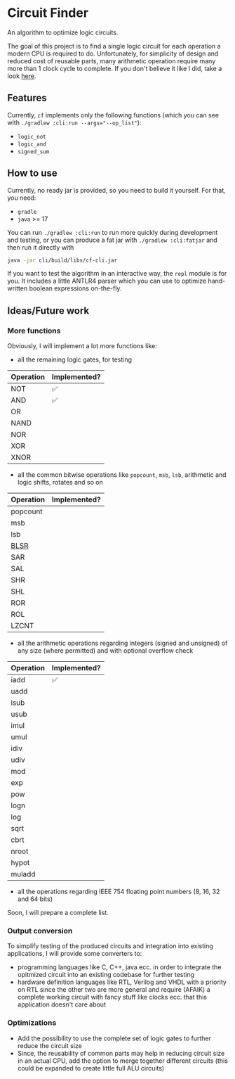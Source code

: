 # Circuit Finder
An algorithm to optimize logic circuits.

The goal of this project is to find a single logic circuit for each operation a modern CPU is required to do.
Unfortunately, for simplicity of design and reduced cost of reusable parts, many arithmetic operation require many more than 1 clock cycle to complete.
If you don't believe it like I did, take a look [here](https://www.agner.org/optimize/instruction_tables.pdf).

## Features
Currently, `cf` implements only the following functions (which you can see with `./gradlew :cli:run --args="--op_list"`):
 - `logic_not`
 - `logic_and`
 - `signed_sum`

## How to use
Currently, no ready jar is provided, so you need to build it yourself. For that, you need:
 - `gradle`
 - `java` >= 17

You can run `./gradlew :cli:run` to run more quickly during development and testing, or you can produce a fat jar with `./gradlew :cli:fatjar` and then run it directly with
```bash
java -jar cli/build/libs/cf-cli.jar
```

If you want to test the algorithm in an interactive way, the `repl` module is for you. It includes a little ANTLR4 parser which you can use to optimize hand-written boolean expressions on-the-fly.

## Ideas/Future work
### More functions
Obviously, I will implement a lot more functions like:
 - all the remaining logic gates, for testing

| Operation | Implemented? |
|-----------|--------------|
| NOT       | ✅            |
| AND       | ✅            |
| OR        |              |
| NAND      |              |
| NOR       |              |
| XOR       |              |
| XNOR      |              |

 - all the common bitwise operations like `popcount`, `msb`, `lsb`, arithmetic and logic shifts, rotates and so on

| Operation                                      | Implemented? |
|------------------------------------------------|--------------|
| popcount                                       |              |
| msb                                            |              |
| lsb                                            |              |
| [BLSR](https://www.felixcloutier.com/x86/blsr) |              |
| SAR                                            |              |
| SAL                                            |              |
| SHR                                            |              |
| SHL                                            |              |
| ROR                                            |              |
| ROL                                            |              |
| LZCNT                                          |              |

 - all the arithmetic operations regarding integers (signed and unsigned) of any size (where permitted) and with optional overflow check

| Operation | Implemented? |
|-----------|--------------|
| iadd      | ✅            |
| uadd      |              |
| isub      |              |
| usub      |              |
| imul      |              |
| umul      |              |
| idiv      |              |
| udiv      |              |
| mod       |              |
| exp       |              |
| pow       |              |
| logn      |              |
| log       |              |
| sqrt      |              |
| cbrt      |              |
| nroot     |              |
| hypot     |              |
| muladd    |              |

 - all the operations regarding IEEE 754 floating point numbers (8, 16, 32 and 64 bits)

Soon, I will prepare a complete list.

### Output conversion
To simplify testing of the produced circuits and integration into existing applications, I will provide some converters to:
 - programming languages like C, C++, java ecc. in order to integrate the opitmized circuit into an existing codebase for further testing
 - hardware definition languages like RTL, Verilog and VHDL with a priority on RTL since the other two are more general and require (AFAIK) a complete working circuit with fancy stuff like clocks ecc. that this application doesn't care about

### Optimizations
 - Add the possibility to use the complete set of logic gates to further reduce the circuit size
 - Since, the reusability of common parts may help in reducing circuit size in an actual CPU, add the option to merge together different circuits (this could be expanded to create little full ALU circuits)
